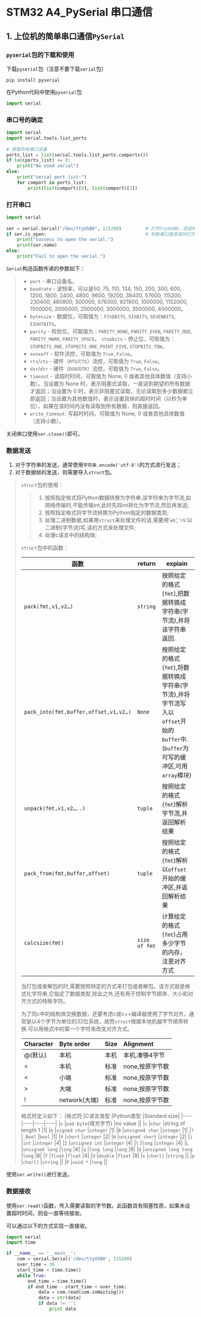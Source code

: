 # STM32 A4_PySerial 串口通信

## 1. 上位机的简单串口通信`PySerial`

### `pyserial`包的下载和使用

下载`pyserial`包（注意不要下载`serial`包）

```shell
pip install pyserial
```

在Python代码中使用`pyserial`包

```python
import serial
```

### 串口号的确定

```python
import serial
import serial.tools.list_ports
 
# 获取所有串口设备
ports_list = list(serial.tools.list_ports.comports())
if len(ports_list) <= 0:
    print("No used serial")
else:
    print("serial port list:")
    for comport in ports_list:
        print(list(comport)[0], list(comport)[1])
```

### 打开串口

```python
import serial
 
ser = serial.Serial("/dev/ttyUSB0", 115200)    		# 打开ttyUSB0，将波特率配置为115200，其余参数使用默认值
if ser.is_open:                        			    # 判断串口是否成功打开
    print("Sussess to open the serial.")
    print(ser.name)    
else:
    print("Fail to open the serial.")
```

`Serial`构造函数传递的参数如下：

> - `port` - 串口设备名。
> - `baudrate` - 波特率，可以是50, 75, 110, 134, 150, 200, 300, 600, 1200, 1800, 2400, 4800, 9600, 19200, 38400, 57600, 115200, 230400, 460800, 500000, 576000, 921600, 1000000, 1152000, 1500000, 2000000, 2500000, 3000000, 3500000, 4000000。
> - `bytesize` - 数据位，可取值为：`FIVEBITS`, `SIXBITS`, `SEVENBITS`, `EIGHTBITS`。
> - `parity` - 校验位，可取值为：`PARITY_NONE`, `PARITY_EVEN`, `PARITY_ODD`, `PARITY_MARK`, `PARITY_SPACE`。
> `stopbits` - 停止位，可取值为：`STOPBITS_ONE`, `STOPBITS_ONE_POINT_FIVE`, `STOPBITS_TOW`。
> - `xonxoff` - 软件流控，可取值为 `True`, `False`。
> - `rts`/`cts` - 硬件（`RTS`/`CTS`）流控，可取值为 `True`, `False`。
> - `dsr`/`dtr` - 硬件（`DSR`/`DTR`）流控，可取值为 `True`, `False`。
> - `timeout` - 读超时时间，可取值为 None, 0 或者其他具体数值（支持小数）。当设置为 None 时，表示阻塞式读取，一直读到期望的所有数据才返回；当设置为 0 时，表示非阻塞式读取，无论读取到多少数据都立即返回；当设置为其他数值时，表示设置具体的超时时间（以秒为单位），如果在该时间内没有读取到所有数据，则直接返回。
> - `write_timeout`: 写超时时间，可取值为 None, 0 或者其他具体数值（支持小数）。

关闭串口使用`ser.close()`即可。

### 数据发送

1. 对于字符串的发送，通常使用`字符串.encode('utf-8')`的方式进行发送；
2. 对于数据帧的发送，则需要导入`struct`包。

> `struct`包的使用：
>
> > 1. 按照指定格式将Python数据转换为字符串,该字符串为字节流,如网络传输时,不能传输int,此时先将int转化为字节流,然后再发送;
> > 2. 按照指定格式将字节流转换为Python指定的数据类型;
> > 3. 处理二进制数据,如果用`struct`来处理文件的话,需要用’`wb`’,`’rb`’以二进制(字节流)写,读的方式来处理文件;
> > 4. 处理c语言中的结构体;
>
> `struct`包中的函数：
>
> | 函数                                  | return        | explain                                                      |
> | ------------------------------------- | ------------- | ------------------------------------------------------------ |
> | `pack(fmt,v1,v2…)`                    | `string`      | 按照给定的格式(`fmt`),把数据转换成字符串(字节流),并将该字符串返回. |
> | `pack_into(fmt,buffer,offset,v1,v2…)` | `None`        | 按照给定的格式(`fmt`),将数据转换成字符串(字节流),并将字节流写入以`offset`开始的`buffer`中.(`buffer`为可写的缓冲区,可用`array`模块) |
> | `unpack(fmt,v1,v2…..)`                | `tuple`       | 按照给定的格式(`fmt`)解析字节流,并返回解析结果               |
> | `pack_from(fmt,buffer,offset)`        | `tuple`       | 按照给定的格式(`fmt`)解析以`offset`开始的缓冲区,并返回解析结果 |
> | `calcsize(fmt)`                       | `size of fmt` | 计算给定的格式(`fmt`)占用多少字节的内存，注意对齐方式        |
>
>
> 当打包或者解包的时,需要按照特定的方式来打包或者解包。该方式就是格式化字符串,它指定了数据类型,除此之外,还有用于控制字节顺序、大小和对齐方式的特殊字符。	
>
>
> 为了同c中的结构体交换数据，还要考虑c或c++编译器使用了字节对齐，通常是以4个字节为单位的32位系统，故而`struct`根据本地机器字节顺序转换.可以用格式中的第一个字符来改变对齐方式。
>
> | Character | Byte order    | Size | Alignment       |
> | :-------- | :------------ | :--- | :-------------- |
> | @(默认)   | 本机          | 本机 | 本机,凑够4字节  |
> | =         | 本机          | 标准 | none,按原字节数 |
> | <         | 小端          | 标准 | none,按原字节数 |
> | >         | 大端          | 标准 | none,按原字节数 |
> | !         | network(大端) | 标准 | none,按原字节数 |
> 
> 格式符定义如下：
> |格式符	|C语言类型	|Python类型	|Standard size|
> |----|----|----|----|
>|`x`	|`pad byte`(填充字节)	|no value	 ||
>|`c`	|`char`	|string of length 1	|1|
>|`b`	|`signed char`	|`integer`	|1|
>|`B`	|`unsigned char`	|`integer`	|1|
>|`?`	|`_Bool`	|`bool`	|1|
>|`h`	|`short`	|`integer`	|2|
>|`H`	|`unsigned short`	|`integer`	|2|
>|`i`	|`int`	|`integer`	|4|
>|`I`	|`unsigned int`	|`integer`	|4|
>|`l`	|`long`	|`integer`	|4|
>|`L`	|`unsigned long`	|`long`	|4|
>|`q`	|`long long`	|`long`	|8|
>|`Q`	|`unsigned long long`	|`long`	|8|
>|`f`	|`float`	|`float`	|4|
>|`d`	|`double`	|`float`	|8|
>|`s`	|`char[]`	|`string`	 ||
>|`p`	|`char[]`	|`string`	||
>|`P`	|`void *`	|`long`	 ||

使用`ser.write()`进行发送。

### 数据接收

使用`ser.read()`函数，传入需要读取的字节数。此函数具有阻塞性质，如果未设置超时时间，则会一直等待接收。

可以通过以下的方式实现一直接收。

```python
import serial
import time

if __name__ == '__main__':
    com = serial.Serial('/dev/ttyUSB0', 115200)
    over_time = 30
    start_time = time.time()
    while True:
        end_time = time.time()
        if end_time - start_time < over_time:
            data = com.read(com.inWaiting())
            data = str(data)
            if data != '':
                print data
```

